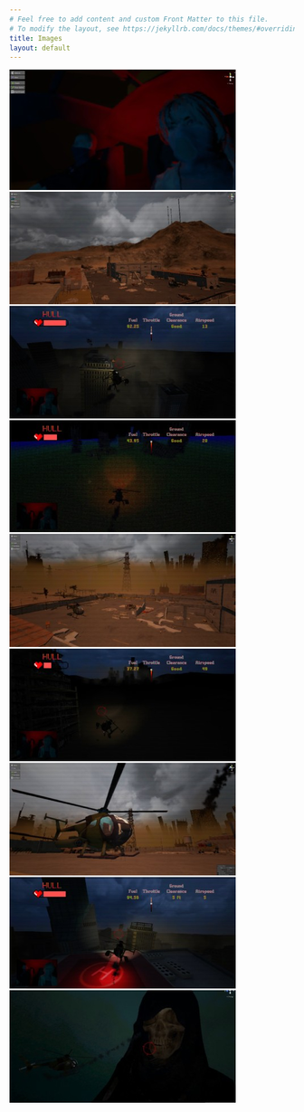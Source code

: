 ```yaml
---
# Feel free to add content and custom Front Matter to this file.
# To modify the layout, see https://jekyllrb.com/docs/themes/#overriding-theme-defaults
title: Images
layout: default
---
```

<div class="image-grid">
  <a href="../assets/media/images/screenshots/inside_the_cabin_2.PNG" target="_blank">
    <img src="../assets/media/images/screenshots/thumbnails/tn_inside_the_cabin_2.jpg" alt="Thumbnail 1">
  </a>
  <a href="../assets/media/images/screenshots/home_base_01.PNG" target="_blank">
    <img src="../assets/media/images/screenshots/thumbnails/tn_home_base_01.jpg" alt="Thumbnail 2">
  </a>
  <a href="../assets/media/images/screenshots/city_flight_overhead.PNG" target="_blank">
    <img src="../assets/media/images/screenshots/thumbnails/tn_city_flight_overhead.jpg" alt="Thumbnail 3">
  </a>
  <a href="../assets/media/images/screenshots/radiation_damage_1.PNG" target="_blank">
    <img src="../assets/media/images/screenshots/thumbnails/tn_radiation_damage_1.jpg" alt="Thumbnail 4">
  </a>
  <a href="../assets/media/images/screenshots/home_base_heli_far.PNG" target="_blank">
    <img src="../assets/media/images/screenshots/thumbnails/tn_home_base_heli_far.jpg" alt="Thumbnail 5">
  </a>
  <a href="../assets/media/images/screenshots/downtown_approach.PNG" target="_blank">
    <img src="../assets/media/images/screenshots/thumbnails/tn_downtown_approach.jpg" alt="Thumbnail 6">
  </a>
  <a href="../assets/media/images/screenshots/home_base_heli.PNG" target="_blank">
    <img src="../assets/media/images/screenshots/thumbnails/tn_home_base_heli.jpg" alt="Thumbnail 7">
  </a>
  <a href="../assets/media/images/screenshots/take_off_building_top.PNG" target="_blank">
    <img src="../assets/media/images/screenshots/thumbnails/tn_take_off_building_top.jpg" alt="Thumbnail 8">
  </a>
    <a href="../assets/media/images/screenshots/nightmares.png" target="_blank">
    <img src="../assets/media/images/screenshots/thumbnails/tn_nightmares.jpg" alt="Thumbnail 8">
  </a>
</div>